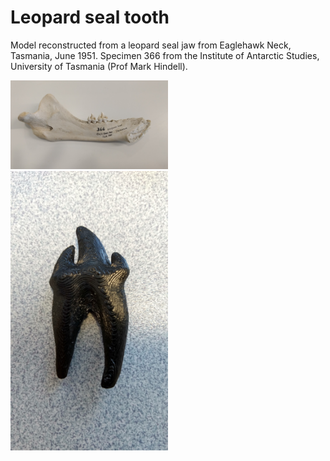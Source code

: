 # Leopard seal tooth

Model reconstructed from a leopard seal jaw from Eaglehawk Neck, Tasmania, June 1951. Specimen 366 from the Institute of Antarctic Studies, University of Tasmania (Prof Mark Hindell).

<img width="50%" src="hl_specimen.jpg" alt="specimen photo"/>

<img width="50%" src="hl_print.jpg" alt="print photo" />

